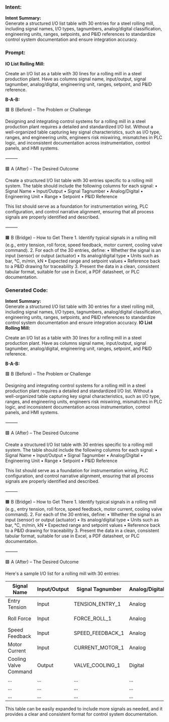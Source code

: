 ### Intent:
**Intent Summary:**  
Generate a structured I/O list table with 30 entries for a steel rolling mill, including signal names, I/O types, tagnumbers, analog/digital classification, engineering units, ranges, setpoints, and P&ID references to standardize control system documentation and ensure integration accuracy.

### Prompt:
**IO List Rolling Mill:**

Create an I/O list as a table with 30 lines for a rolling mill in a steel production plant. Have as columns signal name, input/output, signal tagnumber, analog/digital, engineering unit, ranges, setpoint, and P&ID reference.

**B-A-B:**

🟥 B (Before) – The Problem or Challenge

Designing and integrating control systems for a rolling mill in a steel production plant requires a detailed and standardized I/O list. Without a well-organized table capturing key signal characteristics, such as I/O type, ranges, and engineering units, engineers risk miswiring, mismatches in PLC logic, and inconsistent documentation across instrumentation, control panels, and HMI systems.

⸻

🟩 A (After) – The Desired Outcome

Create a structured I/O list table with 30 entries specific to a rolling mill system. The table should include the following columns for each signal:
	•	Signal Name
	•	Input/Output
	•	Signal Tagnumber
	•	Analog/Digital
	•	Engineering Unit
	•	Range
	•	Setpoint
	•	P&ID Reference

This list should serve as a foundation for instrumentation wiring, PLC configuration, and control narrative alignment, ensuring that all process signals are properly identified and described.

⸻

🟧 B (Bridge) – How to Get There
	1.	Identify typical signals in a rolling mill (e.g., entry tension, roll force, speed feedback, motor current, cooling valve command).
	2.	For each of the 30 entries, define:
	•	Whether the signal is an input (sensor) or output (actuator)
	•	Its analog/digital type
	•	Units such as bar, °C, m/min, kN
	•	Expected range and setpoint values
	•	Reference back to a P&ID drawing for traceability
	3.	Present the data in a clean, consistent tabular format, suitable for use in Excel, a PDF datasheet, or PLC documentation.

### Generated Code:
**Intent Summary:**  
Generate a structured I/O list table with 30 entries for a steel rolling mill, including signal names, I/O types, tagnumbers, analog/digital classification, engineering units, ranges, setpoints, and P&ID references to standardize control system documentation and ensure integration accuracy.
**IO List Rolling Mill:**

Create an I/O list as a table with 30 lines for a rolling mill in a steel production plant. Have as columns signal name, input/output, signal tagnumber, analog/digital, engineering unit, ranges, setpoint, and P&ID reference.

**B-A-B:**

🟥 B (Before) – The Problem or Challenge

Designing and integrating control systems for a rolling mill in a steel production plant requires a detailed and standardized I/O list. Without a well-organized table capturing key signal characteristics, such as I/O type, ranges, and engineering units, engineers risk miswiring, mismatches in PLC logic, and inconsistent documentation across instrumentation, control panels, and HMI systems.

⸻

🟩 A (After) – The Desired Outcome

Create a structured I/O list table with 30 entries specific to a rolling mill system. The table should include the following columns for each signal:
	•	Signal Name
	•	Input/Output
	•	Signal Tagnumber
	•	Analog/Digital
	•	Engineering Unit
	•	Range
	•	Setpoint
	•	P&ID Reference

This list should serve as a foundation for instrumentation wiring, PLC configuration, and control narrative alignment, ensuring that all process signals are properly identified and described.

⸻

🟧 B (Bridge) – How to Get There
	1.	Identify typical signals in a rolling mill (e.g., entry tension, roll force, speed feedback, motor current, cooling valve command).
	2.	For each of the 30 entries, define:
	•	Whether the signal is an input (sensor) or output (actuator)
	•	Its analog/digital type
	•	Units such as bar, °C, m/min, kN
	•	Expected range and setpoint values
	•	Reference back to a P&ID drawing for traceability
	3.	Present the data in a clean, consistent tabular format, suitable for use in Excel, a PDF datasheet, or PLC documentation.

⸻

🟩 A (After) – The Desired Outcome

Here's a sample I/O list for a rolling mill with 30 entries:

| Signal Name | Input/Output | Signal Tagnumber | Analog/Digital | Engineering Unit | Range | Setpoint | P&ID Reference |
|-------------|-------------|------------------|----------------|------------------|-------|----------|--------------|
| Entry Tension | Input | TENSION_ENTRY_1 | Analog | bar | 0-100 | 50 | P&ID-001 |
| Roll Force | Input | FORCE_ROLL_1 | Analog | kN | 0-1000 | 500 | P&ID-002 |
| Speed Feedback | Input | SPEED_FEEDBACK_1 | Analog | m/min | 0-100 | 50 | P&ID-003 |
| Motor Current | Input | CURRENT_MOTOR_1 | Analog | A | 0-100 | 50 | P&ID-004 |
| Cooling Valve Command | Output | VALVE_COOLING_1 | Digital | % | 0-100 | 50 | P&ID-005 |
| ... | ... | ... | ... | ... | ... | ... | ... |
| ... | ... | ... | ... | ... | ... | ... | ... |
| ... | ... | ... | ... | ... | ... | ... | ... |

This table can be easily expanded to include more signals as needed, and it provides a clear and consistent format for control system documentation.
